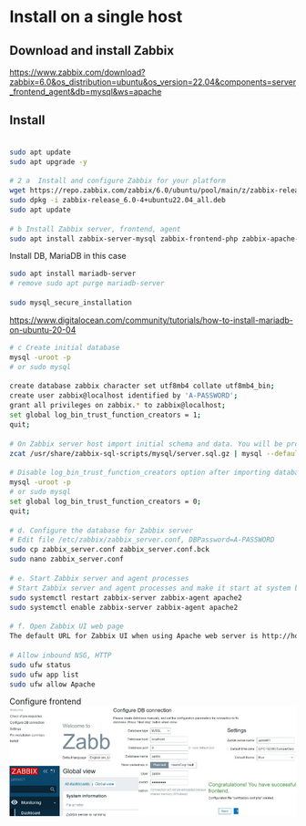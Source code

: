 # Install on a single host

## Download and install Zabbix

https://www.zabbix.com/download?zabbix=6.0&os_distribution=ubuntu&os_version=22.04&components=server_frontend_agent&db=mysql&ws=apache

## Install

```bash

sudo apt update
sudo apt upgrade -y

# 2 a  Install and configure Zabbix for your platform
wget https://repo.zabbix.com/zabbix/6.0/ubuntu/pool/main/z/zabbix-release/zabbix-release_6.0-4+ubuntu22.04_all.deb
sudo dpkg -i zabbix-release_6.0-4+ubuntu22.04_all.deb
sudo apt update

# b Install Zabbix server, frontend, agent 
sudo apt install zabbix-server-mysql zabbix-frontend-php zabbix-apache-conf zabbix-sql-scripts zabbix-agent

```
Install DB, MariaDB in this case

```bash
sudo apt install mariadb-server
# remove sudo apt purge mariadb-server

sudo mysql_secure_installation

```
https://www.digitalocean.com/community/tutorials/how-to-install-mariadb-on-ubuntu-20-04

```bash
# c Create initial database
mysql -uroot -p
# or sudo mysql

create database zabbix character set utf8mb4 collate utf8mb4_bin;
create user zabbix@localhost identified by 'A-PASSWORD';
grant all privileges on zabbix.* to zabbix@localhost;
set global log_bin_trust_function_creators = 1;
quit;

# On Zabbix server host import initial schema and data. You will be prompted to enter your newly created password.
zcat /usr/share/zabbix-sql-scripts/mysql/server.sql.gz | mysql --default-character-set=utf8mb4 -uzabbix -p zabbix

# Disable log_bin_trust_function_creators option after importing database schema.
mysql -uroot -p
# or sudo mysql
set global log_bin_trust_function_creators = 0;
quit;

# d. Configure the database for Zabbix server
# Edit file /etc/zabbix/zabbix_server.conf, DBPassword=A-PASSWORD
sudo cp zabbix_server.conf zabbix_server.conf.bck
sudo nano zabbix_server.conf

# e. Start Zabbix server and agent processes
# Start Zabbix server and agent processes and make it start at system boot.
sudo systemctl restart zabbix-server zabbix-agent apache2
sudo systemctl enable zabbix-server zabbix-agent apache2

# f. Open Zabbix UI web page
The default URL for Zabbix UI when using Apache web server is http://host/zabbix

# Allow inbound NSG, HTTP
sudo ufw status
sudo ufw app list
sudo ufw allow Apache
```

Configure frontend
![Frontend](https://github.com/spawnmarvel/quickguides/blob/main/zabbix/images/singlezabbix2.jpg)